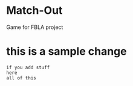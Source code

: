 # Match-Out
 Game for FBLA project


# this is a sample change
```
if you add stuff
here
all of this
```